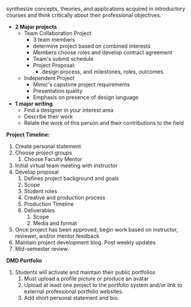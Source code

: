 synthesize concepts, theories, and applications acquired in introductory courses and think critically about their professional objectives.

* **2 Major projects**
  * Team Collaboration Project
    * 3 team members
    * determine project based on combined interests
    * Members choose roles and develop contract agreement
    * Team's submit schedule
    * Project Proposal:
      - design process, and milestones, roles, outcomes.
  * Independent Project
    * Mimic's capstone project requirements
    * Presentation quality
    * Emphasis on presence of design language
* **1 major writing**
  * Find a designer in your interest area
  * Describe their work
  * Relate the work of this person and their contributions to the field

**Project Timeline:**

1. Create personal statement
2. Choose project groups
   1. Choose Faculty Mentor
3. Initial virtual team meeting with instructor
4. Develop proposal
   1. Defines project background and goals
   2. Scope
   3. Student roles
   4. Creative and production process
   5. Production Timeline
   6. Deliverables
      1. Scope
      2. Media and format
5. Once project has been approved, begin work based on instructor, reviewer, and/or mentor feedback
6. Maintain project development blog. Post weekly updates
7. Mid-semester review.

**DMD Portfolio**

1. Students will activate and maintain their public portfolios
   1. Must upload a profile picture or produce an avatar
   2. Upload at least one project to the portfolio system and/or link to external professional portfolio websites.
   3. Add short personal statement and bio.




